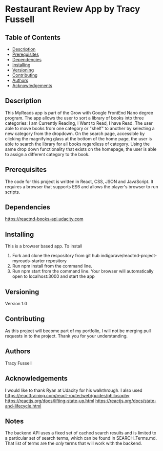 # Restaurant Review App by Tracy Fussell

## Table of Contents

* [Description](#description)
* [Prerequisites](#prerequisites)
* [Dependencies](#dependencies)
* [Installing](#installing)
* [Versioning](#versioning)
* [Contributing](#contributing)
* [Authors](#authors)
* [Acknowledgements](#acknowledgements)

## Description
This MyReads app is part of the Grow with Google FrontEnd Nano degree program.  The app allows the user to sort a library of books into three categories: I am Currently Reading, I Want to Read, I have Read.  The user able to move books from one category or "shelf" to another by selecting a new category from the dropdown.  On the search page, accessible by clicking the magnifying glass at the bottom of the home page, the user is able to search the library for all books regardless of category. Using the same drop down functionality that exists on the homepage, the user is able to assign a different category to the book.

## Prerequisites
The code for this project is written in React, CSS, JSON and JavaScript.  It requires a browser that supports ES6 and allows the player's browser to run scripts.


## Dependencies
https://reactnd-books-api.udacity.com


## Installing
This is a browser based app.  To install
1. Fork and clone the respository from git hub indigorave/reactnd-project-myreads-starter repository
2. Run npm install from the command line.
3. Run npm start from the command line.
Your browser will automatically open to localhost:3000 and start the app  

## Versioning
Version 1.0

## Contributing
As this project will become part of my portfolio, I will not be merging pull requests in to the project. Thank you for your understanding.

## Authors
Tracy Fussell

## Acknowledgements
I would like to thank Ryan at Udacity for his walkthrough.  I also used https://reacttraining.com/react-router/web/guides/philosophy https://reactjs.org/docs/lifting-state-up.html
https://reactjs.org/docs/state-and-lifecycle.html

## Notes
The backend API uses a fixed set of cached search results and is limited to a particular set of search terms, which can be found in SEARCH_Terms.md. That list of terms are the _only_ terms that will work with the backend.

